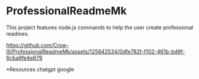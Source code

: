# ProfessionalReadmeMk

This project features node.js commands to help the user create professional readmes.



https://github.com/Crow-III/ProfessionalReadmeMk/assets/125842534/0dfe782f-f102-461b-bd9f-6cba9fe4e679


*Resources 
chatgpt 
google
